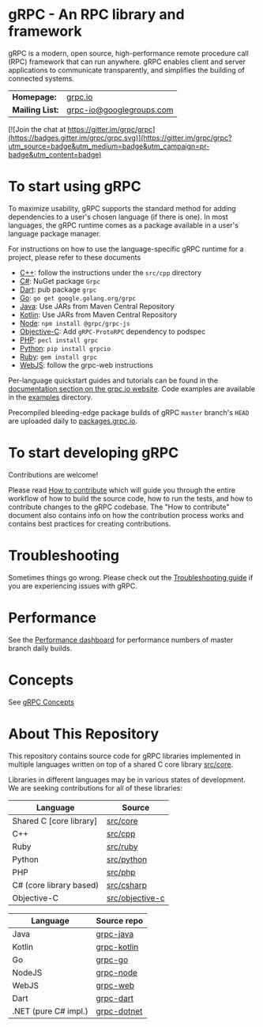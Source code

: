 gRPC - An RPC library and framework
===================================

gRPC is a modern, open source, high-performance remote procedure call (RPC) framework that can run anywhere. gRPC enables client and server applications to communicate transparently, and simplifies the building of connected systems.

<table>
  <tr>
    <td><b>Homepage:</b></td>
    <td><a href="https://grpc.io/">grpc.io</a></td>
  </tr>
  <tr>
    <td><b>Mailing List:</b></td>
    <td><a href="https://groups.google.com/forum/#!forum/grpc-io">grpc-io@googlegroups.com</a></td>
  </tr>
</table>

[![Join the chat at https://gitter.im/grpc/grpc](https://badges.gitter.im/grpc/grpc.svg)](https://gitter.im/grpc/grpc?utm_source=badge&utm_medium=badge&utm_campaign=pr-badge&utm_content=badge)

# To start using gRPC

To maximize usability, gRPC supports the standard method for adding dependencies to a user's chosen language (if there is one).
In most languages, the gRPC runtime comes as a package available in a user's language package manager.

For instructions on how to use the language-specific gRPC runtime for a project, please refer to these documents

 * [C++](src/cpp): follow the instructions under the `src/cpp` directory
 * [C#](src/csharp): NuGet package `Grpc`
 * [Dart](https://github.com/grpc/grpc-dart): pub package `grpc`
 * [Go](https://github.com/grpc/grpc-go): `go get google.golang.org/grpc`
 * [Java](https://github.com/grpc/grpc-java): Use JARs from Maven Central Repository
 * [Kotlin](https://github.com/grpc/grpc-kotlin): Use JARs from Maven Central Repository
 * [Node](https://github.com/grpc/grpc-node): `npm install @grpc/grpc-js`
 * [Objective-C](src/objective-c): Add `gRPC-ProtoRPC` dependency to podspec
 * [PHP](src/php): `pecl install grpc`
 * [Python](src/python/grpcio): `pip install grpcio`
 * [Ruby](src/ruby): `gem install grpc`
 * [WebJS](https://github.com/grpc/grpc-web): follow the grpc-web instructions

Per-language quickstart guides and tutorials can be found in the [documentation section on the grpc.io website](https://grpc.io/docs/). Code examples are available in the [examples](examples) directory.

Precompiled bleeding-edge package builds of gRPC `master` branch's `HEAD` are uploaded daily to [packages.grpc.io](https://packages.grpc.io).

# To start developing gRPC

Contributions are welcome!

Please read [How to contribute](CONTRIBUTING.md) which will guide you through the entire workflow of how to build the source code, how to run the tests, and how to contribute changes to
the gRPC codebase.
The "How to contribute" document also contains info on how the contribution process works and contains best practices for creating contributions.

# Troubleshooting

Sometimes things go wrong. Please check out the [Troubleshooting guide](TROUBLESHOOTING.md) if you are experiencing issues with gRPC.

# Performance 

See the [Performance dashboard](https://performance-dot-grpc-testing.appspot.com/explore?dashboard=5180705743044608) for performance numbers of master branch daily builds.

# Concepts

See [gRPC Concepts](CONCEPTS.md)

# About This Repository

This repository contains source code for gRPC libraries implemented in multiple languages written on top of a shared C core library [src/core](src/core).

Libraries in different languages may be in various states of development. We are seeking contributions for all of these libraries:

| Language                | Source                              |
|-------------------------|-------------------------------------|
| Shared C [core library] | [src/core](src/core)                |
| C++                     | [src/cpp](src/cpp)                  |
| Ruby                    | [src/ruby](src/ruby)                |
| Python                  | [src/python](src/python)            |
| PHP                     | [src/php](src/php)                  |
| C# (core library based) | [src/csharp](src/csharp)            |
| Objective-C             | [src/objective-c](src/objective-c)  |

| Language                | Source repo                                          |
|-------------------------|------------------------------------------------------|
| Java                    | [grpc-java](https://github.com/grpc/grpc-java)       |
| Kotlin                  | [grpc-kotlin](https://github.com/grpc/grpc-kotlin)   |
| Go                      | [grpc-go](https://github.com/grpc/grpc-go)           |
| NodeJS                  | [grpc-node](https://github.com/grpc/grpc-node)       |
| WebJS                   | [grpc-web](https://github.com/grpc/grpc-web)         |
| Dart                    | [grpc-dart](https://github.com/grpc/grpc-dart)       |
| .NET (pure C# impl.)    | [grpc-dotnet](https://github.com/grpc/grpc-dotnet)   |
